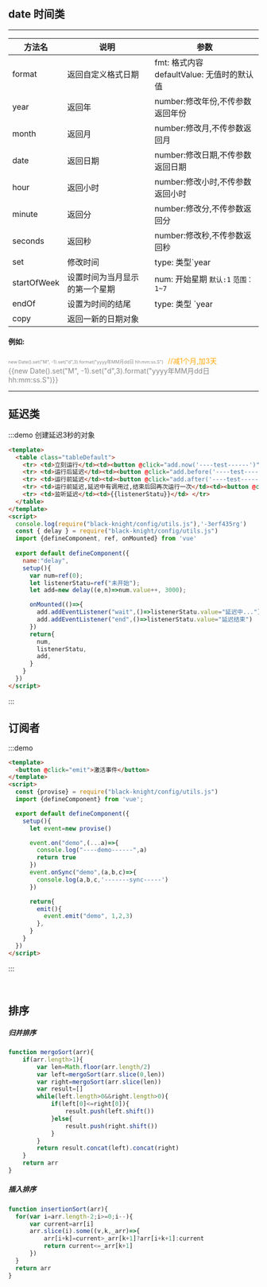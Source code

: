 ## date 时间类
------------------

|方法名	|说明	|参数	|
|-------|-------|-------|
|format	| 返回自定义格式日期 | fmt: 格式内容<br/>defaultValue: 无值时的默认值 |
| year | 返回年 | number:修改年份,不传参数返回年份 |
| month | 返回月 | number:修改月,不传参数返回月 |
| date | 返回日期 | number:修改日期,不传参数返回日期 |
| hour | 返回小时 | number:修改小时,不传参数返回小时 |
| minute | 返回分 | number:修改分,不传参数返回分 |
| seconds | 返回秒 | number:修改秒,不传参数返回秒 |
| set | 修改时间 | type: 类型`year|y`、`month|M`、`date|d`、`hour|h`、`minute|m`、`second|s`、`millisecond|S` <br/> num: 修改的值 |
| startOfWeek | 设置时间为当月显示的第一个星期 | num: 开始星期 `默认:1` `范围：1~7` |
| endOf | 设置为时间的结尾 | type: 类型 `year|y`、`month|M`、`date|d` |
| copy | 返回一新的日期对象 |  |
#### 例如:
<span style="color:#888;font-size:9px;">new Date().set("M", -1).set("d",3).format("yyyy年MM月dd日 hh:mm:ss.S")</span>
<span style="color:#ffa604;margin-left:5px;">//减1个月,加3天</span><br/>
<span style="color:#888;"> {{new Date().set("M", -1).set("d",3).format("yyyy年MM月dd日 hh:mm:ss.S")}}</span>


-----------------
## 延迟类
:::demo 创建延迟3秒的对象
```html
<template>
  <table class="tableDefault">
    <tr> <td>立刻运行</td><td><button @click="add.now('----test------')">累计</button></td><td rowspan="5">{{num}}</td> </tr>
    <tr> <td>运行后延迟</td><td><button @click="add.before('----test------')">累计</button></td> </tr>
    <tr> <td>运行前延迟</td><td><button @click="add.after('----test------')">累计</button></td> </tr>
    <tr> <td>运行前延迟,延迟中有调用过,结束后回再次运行一次</td><td><button @click="add.proceed('----test------',parseInt(Math.random()*1000))">累计</button></td> </tr>
    <tr> <td>监听延迟</td><td>{{listenerStatu}}</td> </tr>
  </table>
</template>
<script>
  console.log(require("black-knight/config/utils.js"),'-3erf435rg')
  const { delay } = require("black-knight/config/utils.js")
  import {defineComponent, ref, onMounted} from 'vue'
  
  export default defineComponent({
    name:"delay",
    setup(){
      var num=ref(0);
      let listenerStatu=ref("未开始");
      let add=new delay((e,n)=>num.value++, 3000);

      onMounted(()=>{
        add.addEventListener("wait",()=>listenerStatu.value="延迟中...")
        add.addEventListener("end",()=>listenerStatu.value="延迟结束")
      })
      return{
        num,
        listenerStatu,
        add,
      }
    }
  })
</script>
```
:::

## 订阅者
:::demo 
```html
<template>
  <button @click="emit">激活事件</button>
</template>
<script>
  const {provise} = require("black-knight/config/utils.js")
  import {defineComponent} from 'vue';

  export default defineComponent({
    setup(){
      let event=new provise()

      event.on("demo",(...a)=>{
        console.log("----demo------",a)
        return true
      })
      event.onSync("demo",(a,b,c)=>{
        console.log(a,b,c,'-------sync-----')
      })

      return{
        emit(){
          event.emit("demo", 1,2,3)
        },
      }
    }
  })
</script>
```
:::

<br/>

## 排序
##### 归并排序
```js
function mergoSort(arr){
    if(arr.length>1){
        var len=Math.floor(arr.length/2)
        var left=mergoSort(arr.slice(0,len))
        var right=mergoSort(arr.slice(len))
        var result=[]
        while(left.length>0&&right.length>0){
            if(left[0]<=right[0]){
                result.push(left.shift())
            }else{
                result.push(right.shift())
            }
        }
        return result.concat(left).concat(right)
    }
    return arr
}
```
##### 插入排序
```js
function insertionSort(arr){
  for(var i=arr.length-2;i>=0;i--){
      var current=arr[i]
      arr.slice(i).some((v,k,_arr)=>{
          arr[i+k]=current>_arr[k+1]?arr[i+k+1]:current
          return current<=_arr[k+1]
      })
  }
  return arr
}
```